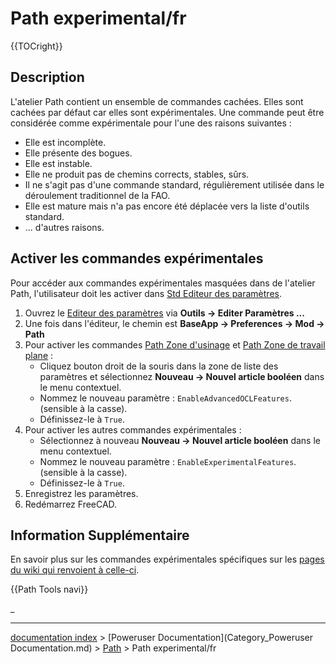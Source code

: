 # Path experimental/fr
{{TOCright}}

## Description

L\'atelier Path contient un ensemble de commandes cachées. Elles sont cachées par défaut car elles sont expérimentales. Une commande peut être considérée comme expérimentale pour l\'une des raisons suivantes :

-   Elle est incomplète.
-   Elle présente des bogues.
-   Elle est instable.
-   Elle ne produit pas de chemins corrects, stables, sûrs.
-   Il ne s\'agit pas d\'une commande standard, régulièrement utilisée dans le déroulement traditionnel de la FAO.
-   Elle est mature mais n\'a pas encore été déplacée vers la liste d\'outils standard.
-   \... d\'autres raisons.

## Activer les commandes expérimentales 

Pour accéder aux commandes expérimentales masquées dans de l\'atelier Path, l\'utilisateur doit les activer dans [Std Editeur des paramètres](Std_DlgParameter/fr.md).

1.  Ouvrez le [Editeur des paramètres](Std_DlgParameter/fr.md) via **Outils → Editer Paramètres ...**
2.  Une fois dans l\'éditeur, le chemin est **BaseApp → Preferences → Mod → Path**
3.  Pour activer les commandes [Path Zone d\'usinage](Path_Area/fr.md) et [Path Zone de travail plane](Path_Area_Workplane/fr.md) :
    -   Cliquez bouton droit de la souris dans la zone de liste des paramètres et sélectionnez **Nouveau → Nouvel article booléen** dans le menu contextuel.
    -   Nommez le nouveau paramètre : `EnableAdvancedOCLFeatures`. (sensible à la casse).
    -   Définissez-le à `True`.
4.  Pour activer les autres commandes expérimentales :
    -   Sélectionnez à nouveau **Nouveau → Nouvel article booléen** dans le menu contextuel.
    -   Nommez le nouveau paramètre : `EnableExperimentalFeatures`. (sensible à la casse).
    -   Définissez-le à `True`.
5.  Enregistrez les paramètres.
6.  Redémarrez FreeCAD.

## Information Supplémentaire 

En savoir plus sur les commandes expérimentales spécifiques sur les [pages du wiki qui renvoient à celle-ci](https://www.freecadweb.org/wiki/Special:WhatLinksHere/Path_experimental).


 {{Path Tools navi}} 

_

---
[documentation index](../README.md) > [Poweruser Documentation](Category_Poweruser Documentation.md) > [Path](Path_Workbench.md) > Path experimental/fr
